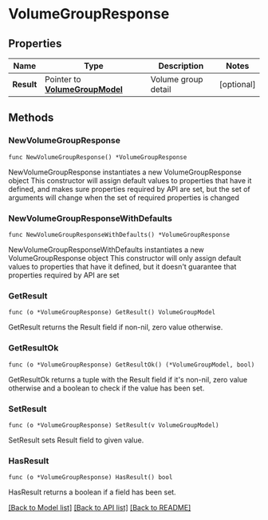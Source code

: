 # VolumeGroupResponse

## Properties

Name | Type | Description | Notes
------------ | ------------- | ------------- | -------------
**Result** | Pointer to [**VolumeGroupModel**](VolumeGroupModel.md) | Volume group detail | [optional] 

## Methods

### NewVolumeGroupResponse

`func NewVolumeGroupResponse() *VolumeGroupResponse`

NewVolumeGroupResponse instantiates a new VolumeGroupResponse object
This constructor will assign default values to properties that have it defined,
and makes sure properties required by API are set, but the set of arguments
will change when the set of required properties is changed

### NewVolumeGroupResponseWithDefaults

`func NewVolumeGroupResponseWithDefaults() *VolumeGroupResponse`

NewVolumeGroupResponseWithDefaults instantiates a new VolumeGroupResponse object
This constructor will only assign default values to properties that have it defined,
but it doesn't guarantee that properties required by API are set

### GetResult

`func (o *VolumeGroupResponse) GetResult() VolumeGroupModel`

GetResult returns the Result field if non-nil, zero value otherwise.

### GetResultOk

`func (o *VolumeGroupResponse) GetResultOk() (*VolumeGroupModel, bool)`

GetResultOk returns a tuple with the Result field if it's non-nil, zero value otherwise
and a boolean to check if the value has been set.

### SetResult

`func (o *VolumeGroupResponse) SetResult(v VolumeGroupModel)`

SetResult sets Result field to given value.

### HasResult

`func (o *VolumeGroupResponse) HasResult() bool`

HasResult returns a boolean if a field has been set.


[[Back to Model list]](../README.md#documentation-for-models) [[Back to API list]](../README.md#documentation-for-api-endpoints) [[Back to README]](../README.md)


